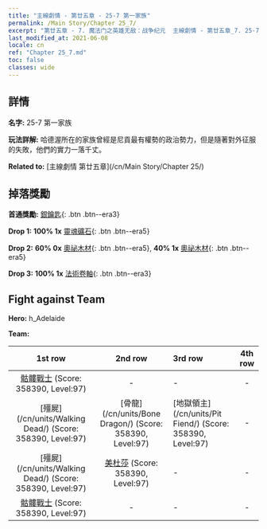 ```yaml
---
title: "主線劇情 - 第廿五章 - 25-7 第一家族"
permalink: /Main Story/Chapter 25_7/
excerpt: "第廿五章 - 7. 魔法门之英雄无敌：战争纪元  主線劇情 - 第廿五章_7. 25-7 第一家族"
last_modified_at: 2021-06-08
locale: cn
ref: "Chapter 25_7.md"
toc: false
classes: wide
---
```


## 詳情

 **名字:** 25-7 第一家族

 **玩法詳解:** 哈德渥所在的家族曾經是尼貢最有權勢的政治勢力，但是隨著對外征服的失敗，他們的實力一落千丈。

 **Related to:** [主線劇情 第廿五章](/cn/Main Story/Chapter 25/)

## 掉落獎勵

 **首通獎勵:** [銀鑰匙](/cn/Items/con_693/){: .btn .btn--era3}

 **Drop 1:** **100% 1x** [靈魂礦石](/cn/Items/mat_82/){: .btn .btn--era5}

 **Drop 2:** **60% 0x** [奧祕木材](/cn/Items/mat_76/){: .btn .btn--era5}, **40% 1x** [奧祕木材](/cn/Items/mat_76/){: .btn .btn--era5}

 **Drop 3:** **100% 1x** [法術卷軸](/cn/Items/con_694/){: .btn .btn--era3}


## Fight against Team
 **Hero:** h_Adelaide

 **Team:**


  | 1st row | 2nd row | 3rd row | 4th row |
  |:----:|:----:|:----|:----:|
  | [骷髏戰士](/cn/units/Skeleton/) (Score: 358390, Level:97)  | - | - | - |
  | [殭屍](/cn/units/Walking Dead/) (Score: 358390, Level:97)  | [骨龍](/cn/units/Bone Dragon/) (Score: 358390, Level:97)  | [地獄領主](/cn/units/Pit Fiend/) (Score: 358390, Level:97)  | - |
  | [殭屍](/cn/units/Walking Dead/) (Score: 358390, Level:97)  | [美杜莎](/cn/units/Medusa/) (Score: 358390, Level:97)  | - | - |
  | [骷髏戰士](/cn/units/Skeleton/) (Score: 358390, Level:97)  | - | - | - |


